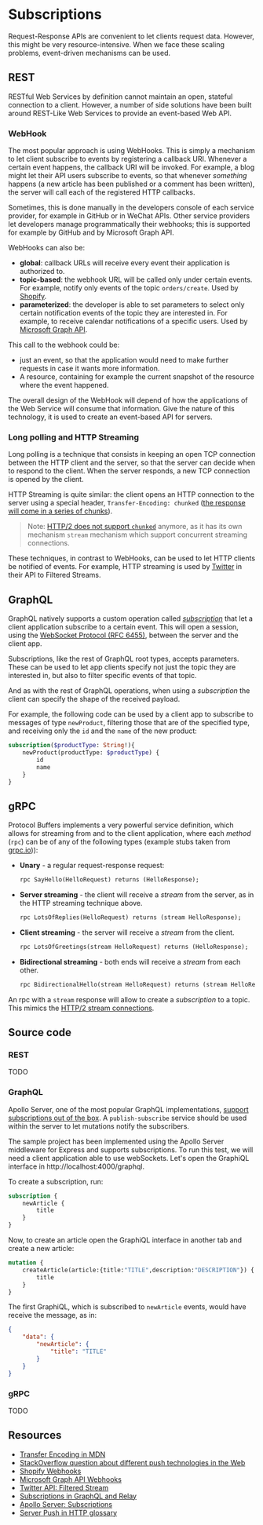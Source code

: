 # Subscriptions
Request-Response APIs are convenient to let clients request data. However, this might be very resource-intensive. When we face these scaling problems, event-driven mechanisms can be used.

## REST
RESTful Web Services by definition cannot maintain an open, stateful connection to a client. However, a number of side solutions have been built around REST-Like Web Services to provide an event-based Web API.

### WebHook
The most popular approach is using WebHooks. This is simply a mechanism to let client subscribe to events by registering a callback URI. Whenever a certain event happens, the callback URI will be invoked. For example, a blog might let their API users subscribe to events, so that whenever _something_ happens (a new article has been published or a comment has been written), the server will call each of the registered HTTP callbacks.

Sometimes, this is done manually in the developers console of each service provider, for example in GitHub or in WeChat APIs. Other service providers let developers manage programmatically their webhooks; this is supported for example by GitHub and by Microsoft Graph API.

WebHooks can also be:
* **global**: callback URLs will receive every event their application is authorized to.
* **topic-based**: the webhook URL will be called only under certain events. For example, notify only events of the topic `orders/create`. Used by [Shopify][Shopify Webhooks].
* **parameterized**: the developer is able to set parameters to select only certain notification events of the topic they are interested in. For example, to receive calendar notifications of a specific users. Used by [Microsoft Graph API][Microsoft Graph API Webhooks].

This call to the webhook could be:
* just an event, so that the application would need to make further requests in case it wants more information.
* A resource, containing for example the current snapshot of the resource where the event happened.

The overall design of the WebHook will depend of how the applications of the Web Service will consume that information. Give the nature of this technology, it is used to create an event-based API for servers.

### Long polling and HTTP Streaming
Long polling is a technique that consists in keeping an open TCP connection between the HTTP client and the server, so that the server can decide when to respond to the client. When the server responds, a new TCP connection is opened by the client.

HTTP Streaming is quite similar: the client opens an HTTP connection to the server using a special header, `Transfer-Encoding: chunked` ([the response will come in a series of chunks][Transfer Encoding in MDN]).

> Note: [HTTP/2 does not support `chunked`][HTTP/2 (RFC 7540)] anymore, as it has its own mechanism `stream` mechanism which support concurrent streaming connections.

These techniques, in contrast to WebHooks, can be used to let HTTP clients be notified of events. For example, HTTP streaming is used by [Twitter][Twitter API: Filtered Stream] in their API to Filtered Streams.

## GraphQL
GraphQL natively supports a custom operation called [_subscription_][Subscriptions in GraphQL and Relay] that let a client application subscribe to a certain event. This will open a session, using the [WebSocket Protocol (RFC 6455)][], between the server and the client app.

Subscriptions, like the rest of GraphQL root types, accepts parameters. These can be used to let app clients specify not just the topic they are interested in, but also to filter specific events of that topic.

And as with the rest of GraphQL operations, when using a _subscription_ the client can specify the shape of the received payload.

For example, the following code can be used by a client app to subscribe to messages of type `newProduct`, filtering those that are of the specified type, and receiving only the `id` and the `name` of the new product:

```graphql
subscription($productType: String!){
    newProduct(productType: $productType) {
        id
        name
    }
}
```

## gRPC
Protocol Buffers implements a very powerful service definition, which allows for streaming from and to the client application, where each _method_ (`rpc`) can be of any of the following types (example stubs taken from [grpc.io](https://grpc.io/docs/what-is-grpc/core-concepts/))):

* **Unary** - a regular request-response request:

    ```proto
    rpc SayHello(HelloRequest) returns (HelloResponse);
    ```

* **Server streaming** - the client will receive a _stream_ from the server, as in the HTTP streaming technique above.

    ```proto
    rpc LotsOfReplies(HelloRequest) returns (stream HelloResponse);
    ```

* **Client streaming** - the server will receive a _stream_ from the client.

    ```proto
    rpc LotsOfGreetings(stream HelloRequest) returns (HelloResponse);
    ```

* **Bidirectional streaming** - both ends will receive a _stream_ from each other.

    ```proto
    rpc BidirectionalHello(stream HelloRequest) returns (stream HelloResponse);
    ```

An rpc with a `stream` response will allow to create a _subscription_ to a topic. This mimics the [HTTP/2 stream connections][HTTP/2 (RFC 7540)].

## Source code

### REST
TODO

### GraphQL
Apollo Server, one of the most popular GraphQL implementations, [support subscriptions out of the box][Apollo Server: Subscriptions]. A `publish-subscribe` service should be used within the server to let mutations notify the subscribers.

The sample project has been implemented using the Apollo Server middleware for Express and supports subscriptions. To run this test, we will need a client application able to use webSockets. Let's open the GraphiQL interface in http://localhost:4000/graphql.

To create a subscription, run:

```graphql
subscription {
    newArticle {
        title
    }
}
```

Now, to create an article open the GraphiQL interface in another tab and create a new article:

```graphql
mutation {
    createArticle(article:{title:"TITLE",description:"DESCRIPTION"}) {
        title
    }
}
```

The first GraphiQL, which is subscribed to `newArticle` events, would have receive the message, as in:

```json
{
    "data": {
        "newArticle": {
            "title": "TITLE"
        }
    }
}
```

### gRPC
TODO

## Resources
* [Transfer Encoding in MDN][]
* [StackOverflow question about different push technologies in the Web](https://stackoverflow.com/questions/12555043/my-understanding-of-http-polling-long-polling-http-streaming-and-websockets)
* [Shopify Webhooks][]
* [Microsoft Graph API Webhooks][]
* [Twitter API: Filtered Stream][]
* [Subscriptions in GraphQL and Relay][]
* [Apollo Server: Subscriptions][]
* [Server Push in HTTP glossary](https://stackoverflow.com/a/14711517)

[Transfer Encoding in MDN]: https://developer.mozilla.org/en-US/docs/Web/HTTP/Headers/Transfer-Encoding
[HTTP/2 (RFC 7540)]: https://tools.ietf.org/html/rfc7540
[Shopify Webhooks]: https://shopify.dev/docs/admin-api/rest/reference/events/webhook
[Microsoft Graph API Webhooks]: https://docs.microsoft.com/en-us/graph/api/resources/webhooks?view=graph-rest-1.0
[Twitter API: Filtered Stream]: https://developer.twitter.com/en/docs/twitter-api/tweets/filtered-stream/introduction
[Subscriptions in GraphQL and Relay]: https://graphql.org/blog/subscriptions-in-graphql-and-relay/
[Apollo Server: Subscriptions]: https://www.apollographql.com/docs/apollo-server/data/subscriptions/
[WebSocket Protocol (RFC 6455)]: https://tools.ietf.org/html/rfc6455
